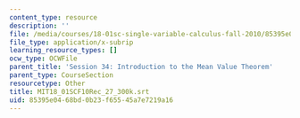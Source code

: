 ```yaml
---
content_type: resource
description: ''
file: /media/courses/18-01sc-single-variable-calculus-fall-2010/85395e0468bd0b23f65545a7e7219a16_MIT18_01SCF10Rec_27_300k.srt
file_type: application/x-subrip
learning_resource_types: []
ocw_type: OCWFile
parent_title: 'Session 34: Introduction to the Mean Value Theorem'
parent_type: CourseSection
resourcetype: Other
title: MIT18_01SCF10Rec_27_300k.srt
uid: 85395e04-68bd-0b23-f655-45a7e7219a16
---
```

